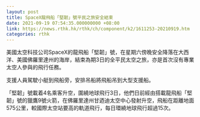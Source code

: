 ```yaml
---
layout: post
title: SpaceX龍飛船「堅韌」號平民之旅安全結束
date: 2021-09-19 07:54:35.000000000 +08:00
link: https://news.rthk.hk/rthk/ch/component/k2/1611253-20210919.htm
categories: rthk
---
```


美國太空科技公司SpaceX的龍飛船「堅韌」號，在星期六傍晚安全降落在大西洋、美國佛羅里達州的海岸，結束為期3日的全平民太空之旅，亦是首次沒有專業太空人參與的飛行任務。

支援人員駕駛小艇到飛船旁，安排吊船將飛船吊到大型支援船。

「堅韌」號載着4名乘客升空，圍繞地球飛行3日，他們日前經由搭載龍飛船「堅韌」號的獵鷹9號火箭，在佛羅里達州甘迺迪太空中心發射升空，飛船在距離地面575公里，較國際太空站要高的軌道飛行，每日環繞地球飛行超過15次。
